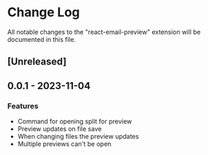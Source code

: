 # Change Log

All notable changes to the "react-email-preview" extension will be documented in this file.

## [Unreleased]

## 0.0.1 - 2023-11-04

### Features

- Command for opening split for preview
- Preview updates on file save
- When changing files the preview updates
- Multiple previews can't be open
